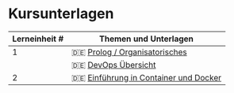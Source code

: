 # Kursunterlagen

| Lerneinheit # | Themen und Unterlagen |
| --- | --- |
| 1 | 🇩🇪 [Prolog / Organisatorisches](https://github.com/aheil/hhn-devops/raw/main/slides/devops.00.de.prolog.pdf) |
|   | 🇩🇪 [DevOps Übersicht](https://github.com/aheil/hhn-devops/raw/main/slides/devops.01.de.overview.pdf) |
| 2 | 🇩🇪 [Einführung in Container und Docker](https://github.com/aheil/hhn-devops/raw/main/slides/devops.02.container.de.pdf)|
